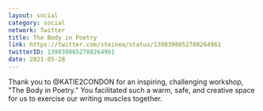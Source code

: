 ```yaml
---
layout: social
category: social
network: Twitter
title: The Body in Poetry
link: https://twitter.com/steinea/status/1398398652788264961
twitterID: 1398398652788264961
date: 2021-05-28
---
```


Thank you to @KATIE2CONDON for an inspiring, challenging workshop, "The Body in Poetry." You facilitated such a warm, safe, and creative space for us to exercise our writing muscles together.
